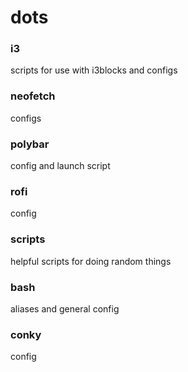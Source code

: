 # dots

### i3

scripts for use with i3blocks and configs

### neofetch

configs

### polybar

config and launch script

### rofi

config

### scripts

helpful scripts for doing random things

### bash

aliases and general config

### conky

config

